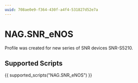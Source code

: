 ```yaml
---
uuid: 708ae0e9-f364-430f-a4f4-531827d52e7a
---
```



# NAG.SNR_eNOS


<!-- prettier-ignore -->

Profile was created for new series of SNR devices SNR-S5210.

## Supported Scripts

{{ supported_scripts("NAG.SNR_eNOS") }}
